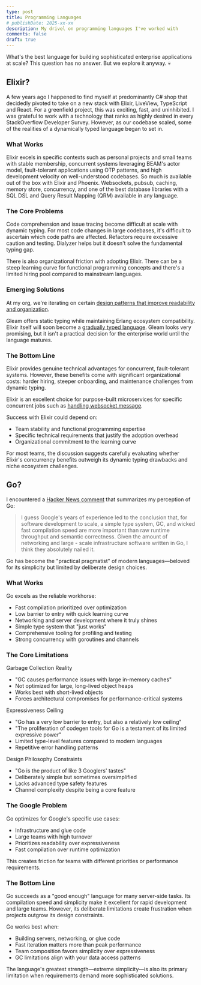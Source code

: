 ```yaml
---
type: post
title: Programming Languages
# publishDate: 2025-xx-xx
description: My drivel on programming languages I've worked with
comments: false
draft: true
---
```


What's the best language for building sophisticated enterprise applications at scale? This question has no answer. But we explore it anyway. 💀

## Elixir?

A few years ago I happened to find myself at predominantly C# shop that decidedly pivoted to take on a new stack with Elixir, LiveView, TypeScript and React. For a greenfield project, this was exciting, fast, and uninhibited. I was grateful to work with a technology that ranks as highly desired in every StackOverflow Developer Survey. However, as our codebase scaled, some of the realities of a dynamically typed language began to set in.

### What Works

Elixir excels in specific contexts such as personal projects and small teams with stable membership, concurrent systems leveraging BEAM's actor model, fault-tolerant applications using OTP patterns, and high development velocity on well-understood codebases. So much is available out of the box with Elixir and Phoenix. Websockets, pubsub, caching, memory store, concurrency, and one of the best database libraries with a SQL DSL and Query Result Mapping (QRM) available in any language.

### The Core Problems

Code comprehension and issue tracing become difficult at scale with dynamic typing. For most code changes in large codebases, it's difficult to ascertain which code paths are affected. Refactors require excessive caution and testing. Dialyzer helps but it doesn't solve the fundamental typing gap.

There is also organizational friction with adopting Elixir. There can be a steep learning curve for functional programming concepts and there's a limited hiring pool compared to mainstream languages.

### Emerging Solutions

At my org, we're iterating on certain [design patterns that improve readability and organization](boundary).

Gleam offers static typing while maintaining Erlang ecosystem compatibility. Elixir itself will soon become a [gradually typed language](https://hexdocs.pm/elixir/main/gradual-set-theoretic-types.html). Gleam looks very promising, but it isn't a practical decision for the enterprise world until the language matures.

### The Bottom Line

Elixir provides genuine technical advantages for concurrent, fault-tolerant systems. However, these benefits come with significant organizational costs: harder hiring, steeper onboarding, and maintenance challenges from dynamic typing.

Elixir is an excellent choice for purpose-built microservices for specific concurrent jobs such as [handling websocket message](/multiplayer).

Success with Elixir could depend on:

- Team stability and functional programming expertise
- Specific technical requirements that justify the adoption overhead
- Organizational commitment to the learning curve

For most teams, the discussion suggests carefully evaluating whether Elixir's concurrency benefits outweigh its dynamic typing drawbacks and niche ecosystem challenges.

## Go?

I encountered a [Hacker News comment](https://news.ycombinator.com/item?id=44392307) that summarizes my perception of Go:

> I guess Google's years of experience led to the conclusion that, for software development to scale, a simple type system, GC, and wicked fast compilation speed are more important than raw runtime throughput and semantic correctness. Given the amount of networking and large - scale infrastructure software written in Go, I think they absolutely nailed it.

Go has become the "practical pragmatist" of modern languages—beloved for its simplicity but limited by deliberate design choices.

### What Works

Go excels as the reliable workhorse:
- Fast compilation prioritized over optimization
- Low barrier to entry with quick learning curve
- Networking and server development where it truly shines
- Simple type system that "just works"
- Comprehensive tooling for profiling and testing
- Strong concurrency with goroutines and channels

### The Core Limitations

Garbage Collection Reality
- "GC causes performance issues with large in-memory caches"
- Not optimized for large, long-lived object heaps
- Works best with short-lived objects
- Forces architectural compromises for performance-critical systems

Expressiveness Ceiling
- "Go has a very low barrier to entry, but also a relatively low ceiling"
- "The proliferation of codegen tools for Go is a testament of its limited expressive power"
- Limited type-level features compared to modern languages
- Repetitive error handling patterns

Design Philosophy Constraints
- "Go is the product of like 3 Googlers' tastes"
- Deliberately simple but sometimes oversimplified
- Lacks advanced type safety features
- Channel complexity despite being a core feature

### The Google Problem

Go optimizes for Google's specific use cases:
- Infrastructure and glue code
- Large teams with high turnover
- Prioritizes readability over expressiveness
- Fast compilation over runtime optimization

This creates friction for teams with different priorities or performance requirements.

### The Bottom Line

Go succeeds as a "good enough" language for many server-side tasks. Its compilation speed and simplicity make it excellent for rapid development and large teams. However, its deliberate limitations create frustration when projects outgrow its design constraints.

Go works best when:
- Building servers, networking, or glue code
- Fast iteration matters more than peak performance
- Team composition favors simplicity over expressiveness
- GC limitations align with your data access patterns

The language's greatest strength—extreme simplicity—is also its primary limitation when requirements demand more sophisticated solutions.
